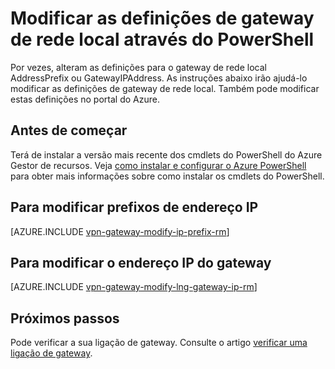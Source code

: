 <properties
   pageTitle="Modificar prefixos de endereço IP de gateway de rede local e IP do gateway | Microsoft Azure"
   description="Este artigo explica o alterar prefixos de endereços IP para o gateway de rede local"
   services="vpn-gateway"
   documentationCenter="na"
   authors="cherylmc"
   manager="carmonm"
   editor=""
   tags="azure-resource-manager"/>

<tags
   ms.service="vpn-gateway"
   ms.devlang="na"
   ms.topic="article"
   ms.tgt_pltfrm="na"
   ms.workload="infrastructure-services"
   ms.date="08/08/2016"
   ms.author="cherylmc"/>

# <a name="modify-local-network-gateway-settings-using-powershell"></a>Modificar as definições de gateway de rede local através do PowerShell

Por vezes, alteram as definições para o gateway de rede local AddressPrefix ou GatewayIPAddress. As instruções abaixo irão ajudá-lo modificar as definições de gateway de rede local. Também pode modificar estas definições no portal do Azure.

## <a name="before-you-begin"></a>Antes de começar
    
Terá de instalar a versão mais recente dos cmdlets do PowerShell do Azure Gestor de recursos. Veja [como instalar e configurar o Azure PowerShell](../powershell-install-configure.md) para obter mais informações sobre como instalar os cmdlets do PowerShell.

## <a name="to-modify-ip-address-prefixes"></a>Para modificar prefixos de endereço IP

[AZURE.INCLUDE [vpn-gateway-modify-ip-prefix-rm](../../includes/vpn-gateway-modify-ip-prefix-rm-include.md)]

## <a name="to-modify-the-gateway-ip-address"></a>Para modificar o endereço IP do gateway

[AZURE.INCLUDE [vpn-gateway-modify-lng-gateway-ip-rm](../../includes/vpn-gateway-modify-lng-gateway-ip-rm-include.md)]

## <a name="next-steps"></a>Próximos passos

Pode verificar a sua ligação de gateway. Consulte o artigo [verificar uma ligação de gateway](vpn-gateway-verify-connection-resource-manager.md).

